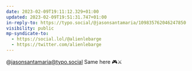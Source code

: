 ```yaml
---
date: 2023-02-09T19:11:12.329+01:00
updated: 2023-02-09T19:51:31.747+01:00
in-reply-to: https://typo.social/@jasonsantamaria/109835762046247850
visibility: public
mp-syndicate-to:
  - https://social.lol/@alienlebarge
  - https://twitter.com/alienlebarge
---
```

@jasonsantamaria@typo.social Same here 🎮⚔️

